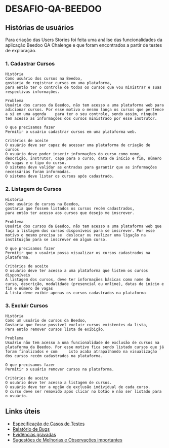 # DESAFIO-QA-BEEDOO

## Histórias de usuários

Para criação das Users Stories foi feita uma análise das funcionalidades da aplicação Beedoo QA Chalenge e que foram encontrados a partir de testes de exploração.

### 1. Cadastrar Cursos

	História 
	Como usuário dos cursos na Beedoo, 
	gostaria de registrar cursos em uma plataforma, 
	para então ter o controle de todos os cursos que vou ministrar e suas respectivas informações.

	Problema
	Usuário dos cursos da Beedoo, não tem acesso a uma plataforma web para adicionar cursos. Por esse motivo o mesmo lança os cursos que pertence a si em uma agenda 	para ter o seu controle, sendo assim, ninguém tem acesso as informações dos cursos ministrado por esse instrutor.

	O que precisamos fazer
	Permitir o usuário cadastrar cursos em uma plataforma web.

	Critérios de aceite
	O usuário deve ser capaz de acessar uma plataforma de criação de cursos
	O usuário deve poder inserir informações do curso como nome, descrição, instrutor, capa para o curso, data de início e fim, número de vagas e o tipo do curso.
	O sistema deve validar as entradas para garantir que as informações necessárias foram informadas.
	O sistema deve listar os cursos após cadastrado.

### 2. Listagem de Cursos

	História 
	Como usuário de cursos na Beedoo, 
	gostaria que fossem listados os cursos recém cadastrados, 
	para então ter acesso aos cursos que desejo me inscrever.

	Problema
	Usuário dos cursos da Beedoo, não tem acesso a uma plataforma web que faça a listagem dos cursos disponíveis para se inscrever. Por esse motivo o mesmo precisa se 	deslocar ou realizar uma ligação na instituição para se inscrever em algum curso.

	O que precisamos fazer
	Permitir que o usuário possa visualizar os cursos cadastrados na plataforma.

	Critérios de aceite
	O usuário deve ter acesso a uma plataforma que listem os cursos disponíveis
	A listagem dos cursos, deve ter informações básicas como nome do curso, descrição, modalidade (presencial ou online), datas de inicio e fim e número de vagas
	A lista deve exibir apenas os cursos cadastrados na plataforma

### 3. Excluir Cursos
	
	História
	Como um usuário de cursos da Beedoo,
	Gostaria que fosse possível excluir cursos existentes da lista,
	Para então remover cursos lista de exibição.

	Problema
	Usuário não tem acesso a uma funcionalidade de exclusão de cursos na plataforma da Beedoo. Por esse motivo fica sendo listado cursos que já foram finalizados e com 	isto acaba atrapalhando na visualização dos cursos recém cadastrados na plataforma.

	O que precisamos fazer
	Permitir o usuário remover cursos na plataforma.
	
	Critérios de aceite
	O usuário deve ter acesso a listagem de cursos.
	O usuário deve ter a opção de exclusão individual de cada curso.
	O curso deve ser removido após clicar no botão e não ser listado para o usuário.


## Links úteis
* [Especificação de Casos de Testes](https://docs.google.com/spreadsheets/d/1BuXCAg1z__H7FHQNB6HwQGbbGA38BKPannrSFW6UkYU/edit?usp=sharing)
* [Relatório de Bugs](https://docs.google.com/spreadsheets/d/1NBZl2tbAmpUdGAvEYEjOkOnZbo8Sqy9Vu6PbmAvVayM/edit?usp=sharing)
* [Evidências gravadas](https://drive.google.com/drive/folders/1-1de9i-upZA9aLFEC8KbFHbTCcytkVbT?usp=sharing)
* [Sugestões de Melhorias e Observações importantes](https://docs.google.com/spreadsheets/d/1ja-6OMHPDpjwXniYcnbM1sgGTJBSmwtdf1teUqfwDwA/edit?usp=sharing)

